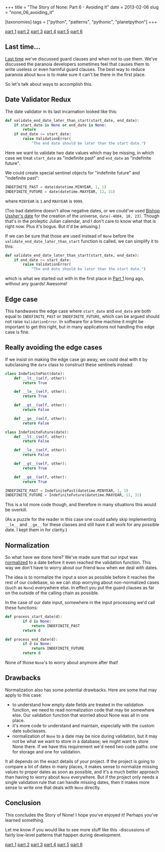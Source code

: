 +++
title = "The Story of None: Part 6 - Avoiding It"
date = 2013-02-06
slug = "none_06_avoiding_it"

[taxonomies]
tags = ["python", "patterns", "pythonic", "planetpython"]
+++

[part 1](@/posts/none_01_the_beginning.md)
[part 2](@/posts/none_02_recognizing.md)
[part 3](@/posts/none_03_handling.md)
[part 4](@/posts/none_04_guard_clauses.md)
[part 5](@/posts/none_05_more_on_guarding.md)
[part 6](@/posts/none_06_avoiding_it.md)

## Last time...

[Last
time](@/posts/none_05_more_on_guarding.md)
we've discussed guard clauses and when not to use them. We've discussed
the paranoia developers sometimes feel that causes them to write useless
or even harmful guard clauses. The best way to reduce paranoia about
`None` is to make sure it can't be there in the first place.

So let's talk about ways to accomplish this.

## Date Validator Redux

The date validator in its last incarnation looked like this:

```python
def validate_end_date_later_than_start(start_date, end_date):
    if start_date is None or end_date is None:
        return
    if end_date <= start_date:
        raise ValidationError(
            "The end date should be later than the start date.")
```

Here we want to validate two date values which may be missing, in which
case we treat `start_date` as "indefinite past" and `end_date` as
"indefinite future".

We could create special sentinel objects for "indefinite future" and
"indefinite past":

```python
INDEFINITE_PAST = date(datetime.MINYEAR, 1, 1)
INDEFINITE_FUTURE = date(datetime.MAXYEAR, 12, 31)
```

where `MINYEAR` is `1` and `MAXYEAR` is `9999`.

(Too bad datetime doesn't allow negative dates, or we could've used
[Bishop Ussher's date](http://en.wikipedia.org/wiki/Ussher_chronology)
for the creation of the universe, `date(-4004, 10, 23)`. Though that's
in the proleptic Julian calendar, and I don't care to know what that is
right now. Plus it's bogus. But it'd be amusing.)

If we can be sure that those are used instead of `None` before the
`validate_end_date_later_than_start` function is called, we can simplify
it to this:

```python
def validate_end_date_later_than_start(start_date, end_date):
    if end_date <= start_date:
        raise ValidationError(
            "The end date should be later than the start date.")
```

which is what we started out with in the first place in [Part 1](@/posts/none_01_the_beginning.md) long
ago, without any guards! Awesome!

## Edge case

This handwaves the edge case where `start_date` and `end_date` are both
equal to `INDEFINITE_PAST` or `INDEFINITE_FUTURE`, which can be argued
should not raise `ValidationError`. In software for a time machine it
might be important to get this right, but in many applications not
handling this edge case is fine.

## Really avoiding the edge cases

If we insist on making the edge case go away, we could deal with it by
subclassing the `date` class to construct these sentinels instead:

```python
class IndefinitePast(date):
    def __lt__(self, other):
        return True

    def __le__(self, other):
        return True

    def __gt__(self, other):
        return False

    def __ge__(self, other):
        return False

class IndefiniteFuture(date):
    def __lt__(self, other):
        return False

    def __le__(self, other):
        return False

    def __gt__(self, other):
        return True

    def __ge__(self, other):
        return True

INDEFINITE_PAST = IndefinitePast(datetime.MINYEAR, 1, 1)
INDEFINITE_FUTURE = IndefiniteFuture(datetime.MAXYEAR, 12, 31)
```

This is a lot more code though, and therefore in many situations this
would be overkill.

(As a puzzle for the reader in this case one could safely skip
implementing `__le__` and `__ge__` for these classes and still have it
all work for any possible date. I kept them in for clarity.)

## Normalization

So what have we done here? We've made sure that our input was
[normalized](https://en.wikipedia.org/wiki/Data_normalization) to a date
before it even reached the validation function. This way we don't have
to worry about our friend `None` when we deal with dates.

The idea is to normalize the input a soon as possible before it reaches
the rest of our codebase, so we can stop worrying about non-normalized
cases (such as `None`) everywhere else. In effect you put the guard
clauses as far on the outside of the calling chain as possible.

In the case of our date input, somewhere in the input processing we'd
call these functions:

```python
def process_start_date(d):
        if d is None:
            return INDEFINITE_PAST
        return d

def process_end_date(d):
        if d is None:
            return INDEFINITE_FUTURE
        return d
```

None of those `None`'s to worry about anymore after that!

## Drawbacks

Normalization also has some potential drawbacks. Here are some that may
apply to this case:

- to understand how empty date fields are treated in the validation
  function, we need to read normalization code that may be somewhere
  else. Our validation function that worried about None was all in one
  place.
- it's more code to understand and maintain, especially with the custom
  date subclasses.
- normalization of `None` to a date may be nice during validation, but
  it may not be what we want to store in a database; we might want to
  store None there. If we have this requirement we'd need two code
  paths: one for storage and one for validation.

It all depends on the exact details of your project. If the project is
going to compare a lot of dates in many places, it makes sense to
normalize missing values to proper dates as soon as possible, and it's a
much better approach than having to worry about `None` everywhere. But
if the project only needs a single validation rule that can handle
missing dates, then it makes more sense to write one that deals with
`None` directly.

## Conclusion

This concludes the Story of None! I hope you've enjoyed it! Perhaps
you've learned something.

Let me know if you would like to see more stuff like this -discussions
of fairly low-level patterns that happen during development.

[part 1](@/posts/none_01_the_beginning.md)
[part 2](@/posts/none_02_recognizing.md)
[part 3](@/posts/none_03_handling.md)
[part 4](@/posts/none_04_guard_clauses.md)
[part 5](@/posts/none_05_more_on_guarding.md)
[part 6](@/posts/none_06_avoiding_it.md)
